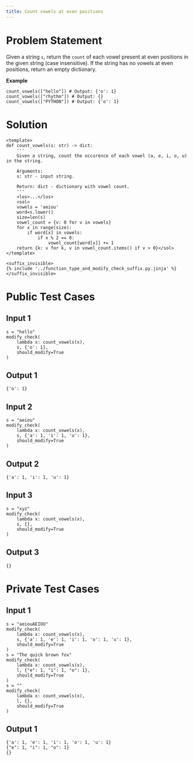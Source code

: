 ```yaml
---
title: Count vowels at even positions
---
```


# Problem Statement

Given a string `s`, return the `count` of each vowel present at even positions in the given string
(case insensitive). If the string has no vowels at even positions, return an empty dictionary.

**Example**
```
count_vowels(["hello"]) # Output: {'o': 1}
count_vowels(["rhythm"]) # Output: {}
count_vowels(["PYTHON"]) # Output: {'o': 1}

```

# Solution

```py3 test.py -r 'python test.py'
<template>
def count_vowels(s: str) -> dict:
    '''
    Given a string, count the occurence of each vowel (a, e, i, o, u) in the string.

    Arguments:
    s: str - input string.

    Return: dict - dictionary with vowel count.
    '''
    <los>...</los>
    <sol>
    vowels = 'aeiou'
    word=s.lower()
    size=len(s)
    vowel_count = {v: 0 for v in vowels}
    for x in range(size):
        if word[x] in vowels:
            if x % 2 == 0:
                vowel_count[word[x]] += 1
    return {k: v for k, v in vowel_count.items() if v > 0}</sol>
</template>

<suffix_invisible>
{% include '../function_type_and_modify_check_suffix.py.jinja' %}
</suffix_invisible>
```

# Public Test Cases

## Input 1

```
s = "hello"
modify_check(
    lambda x: count_vowels(x),
    s, {'o': 1},
    should_modify=True
)
```

## Output 1

```
{'o': 1}
```

## Input 2

```
s = "aeiou"
modify_check(
    lambda x: count_vowels(x),
    s, {'a': 1, 'i': 1, 'u': 1},
    should_modify=True
)
```

## Output 2

```
{'a': 1, 'i': 1, 'u': 1}
```

## Input 3

```
s = "xyz"
modify_check(
    lambda x: count_vowels(x),
    s, {},
    should_modify=True
)
```

## Output 3

```
{}
```

# Private Test Cases

## Input 1

```
s = "aeiouAEIOU"
modify_check(
    lambda x: count_vowels(x),
    s, {'a': 1, 'e': 1, 'i': 1, 'o': 1, 'u': 1},
    should_modify=True
)
s = "The quick brown fox"
modify_check(
    lambda x: count_vowels(x),
    l, {"e": 1, "i": 1, "o": 1},
    should_modify=True
)
s = ""
modify_check(
    lambda x: count_vowels(x),
    l, {},
    should_modify=True
)
```

## Output 1

```
{'a': 1, 'e': 1, 'i': 1, 'o': 1, 'u': 1}
{"e": 1, "i": 1, "o": 1}
{}
```
